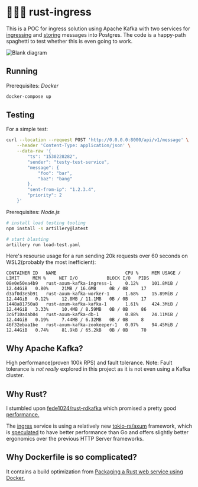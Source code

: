 # 🚶🚶🚶 rust-ingress

This is a POC for ingress solution using Apache Kafka with two services for [ingressing](./ingress/) and [storing](./worker/) messages into Postgres.
The code is a happy-path spaghetti to test whether this is even going to work.

![Blank diagram](https://user-images.githubusercontent.com/3983879/172737556-8266fab6-f2b5-4181-993f-c924ea832c9f.png)

## Running

Prerequisites: _Docker_

```bash
docker-compose up
```

## Testing

For a simple test:

```bash
curl --location --request POST 'http://0.0.0.0:8000/api/v1/message' \
    --header 'Content-Type: application/json' \
    --data-raw '{
        "ts": "1530228282",
        "sender": "testy-test-service",
        "message": {
            "foo": "bar",
            "baz": "bang"
        },
        "sent-from-ip": "1.2.3.4",
        "priority": 2
    }'
```

Prerequisites: _Node.js_

```bash
# install load testing tooling
npm install -s artillery@latest

# start blasting
artillery run load-test.yaml
```

Here's resourse usage for a run sending 20k requests over 60 seconds on WSL2(probably the most inefficient):

```
CONTAINER ID   NAME                          CPU %     MEM USAGE / LIMIT     MEM %     NET I/O           BLOCK I/O   PIDS
08e0e50ea4b9   rust-axum-kafka-ingress-1     0.12%     101.8MiB / 12.44GiB   0.80%     21MB / 16.6MB     0B / 0B     17
d3af0d3e5b91   rust-axum-kafka-worker-1      1.68%     15.89MiB / 12.44GiB   0.12%     12.8MB / 11.1MB   0B / 0B     17
1448a81750a8   rust-axum-kafka-kafka-1       1.61%     424.3MiB / 12.44GiB   3.33%     10.4MB / 8.59MB   0B / 0B     86
3c6f10adab04   rust-axum-kafka-db-1          0.88%     24.11MiB / 12.44GiB   0.19%     7.44MB / 6.32MB   0B / 0B     8
46f32ebaa1be   rust-axum-kafka-zookeeper-1   0.07%     94.45MiB / 12.44GiB   0.74%     81.9kB / 65.2kB   0B / 0B     70
```

## Why Apache Kafka?

High performance(proven 100k RPS) and fault tolerance.
Note: Fault tolerance is _not really_ explored in this project as it is not even using a Kafka cluster.


## Why Rust?

I stumbled upon [fede1024/rust-rdkafka](https://github.com/fede1024/rust-rdkafka) which promised a pretty good [performance.](https://github.com/fede1024/kafka-benchmark)

The [ingres](./ingress/) service is using a relatively new [tokio-rs/axum](https://github.com/tokio-rs/axum) framework, which is [speculated](https://github.com/piaoger/webframework-bench) to have better performance than Go and offers slightly better ergonomics over the previous HTTP Server frameworks.

## Why Dockerfile is so complicated?

It contains a build optimization from [Packaging a Rust web service using Docker.](https://blog.logrocket.com/packaging-a-rust-web-service-using-docker/)